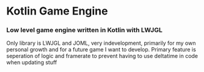 # Kotlin Game Engine
### Low level game engine written in Kotlin with LWJGL

  Only library is LWJGL and JOML, very indevelopment, primarily for my own personal growth and for a future game I want to develop. Primary feature is seperation of logic and framerate to prevent having to use deltatime in code when updating stuff
